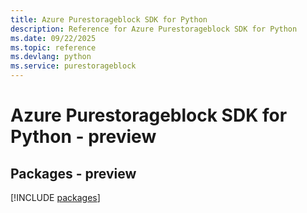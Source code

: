 ```yaml
---
title: Azure Purestorageblock SDK for Python
description: Reference for Azure Purestorageblock SDK for Python
ms.date: 09/22/2025
ms.topic: reference
ms.devlang: python
ms.service: purestorageblock
---
```

# Azure Purestorageblock SDK for Python - preview
## Packages - preview
[!INCLUDE [packages](purestorageblock-index.md)]